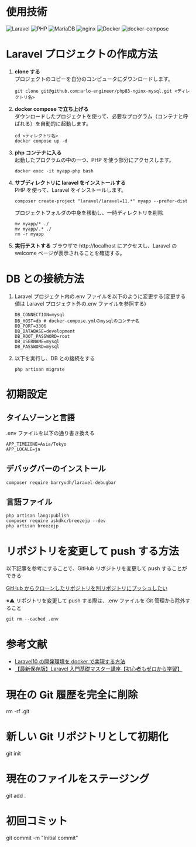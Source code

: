 # 使用技術

![Laravel](https://img.shields.io/badge/Laravel-11-brightgreen.svg)
![PHP](https://img.shields.io/badge/PHP-8.3-blue.svg)
![MariaDB](https://img.shields.io/badge/MySQL-8.0.33-blue.svg)
![nginx](https://img.shields.io/badge/nginx-1.27-blue.svg)
![Docker](https://img.shields.io/badge/Docker-26.1.4-blue.svg)
![docker-compose](https://img.shields.io/badge/docker--compose-2.27.1-blue.svg)

# Laravel プロジェクトの作成方法

1. **clone する**  
   プロジェクトのコピーを自分のコンピュータにダウンロードします。

   ```
   git clone git@github.com:arlo-engineer/php83-nginx-mysql.git <ディレクトリ名>
   ```

2. **docker compose で立ち上げる**  
   ダウンロードしたプロジェクトを使って、必要なプログラム（コンテナと呼ばれる）を自動的に起動します。

   ```
   cd <ディレクトリ名>
   docker compose up -d
   ```

3. **php コンテナに入る**  
   起動したプログラムの中の一つ、PHP を使う部分にアクセスします。

   ```
   docker exec -it myapp-php bash
   ```

4. **サブディレクトリに laravel をインストールする**  
   PHP を使って、Laravel をインストールします。
   ```
   composer create-project "laravel/laravel=11.*" myapp --prefer-dist
   ```
   プロジェクトフォルダの中身を移動し、一時ディレクトリを削除
   ```
   mv myapp/* ./
   mv myapp/.* ./
   rm -r myapp
   ```
5. **実行テストする**
   ブラウザで http://localhost にアクセスし、Laravel の welcome ページが表示されることを確認する。

# DB との接続方法

1. Laravel プロジェクト内の.env ファイルを以下のように変更する(変更する値は Laravel プロジェクト外の.env ファイルを参照する)
   ```:.env
   DB_CONNECTION=mysql
   DB_HOST=db # docker-compose.ymlのmysqlのコンテナ名
   DB_PORT=3306
   DB_DATABASE=development
   DB_ROOT_PASSWORD=root
   DB_USERNAME=mysql
   DB_PASSWORD=mysql
   ```
2. 以下を実行し、DB との接続をする
   ```
   php artisan migrate
   ```

# 初期設定

## タイムゾーンと言語

.env ファイルを以下の通り書き換える

```:.env
APP_TIMEZONE=Asia/Tokyo
APP_LOCALE=ja
```

## デバッグバーのインストール

```
composer require barryvdh/laravel-debugbar
```

## 言語ファイル

```
php artisan lang:publish
composer require askdkc/breezejp --dev
php artisan breezejp
```

# リポジトリを変更して push する方法

以下記事を参考にすることで、GitHub リポジトリを変更して push することができる

[GitHub からクローンしたリポジトリを別リポジトリにプッシュしたい](https://k-koh.hatenablog.com/entry/2020/10/09/154644)

※⚠️ リポジトリを変更して push する際は、.env ファイルを Git 管理から除外すること

```
git rm --cached .env
```

# 参考文献

- [Laravel10 の開発環境を docker で実現する方法](https://qiita.com/hitotch/items/869070c3a9f474a358ea)
- [【最新保存版】Laravel 入門基礎マスター講座【初心者もゼロから学習】](https://youtu.be/SXjrlVs5Tnk?si=Dmr5qMVMMF33_ejB)

# 現在の Git 履歴を完全に削除

rm -rf .git

# 新しい Git リポジトリとして初期化

git init

# 現在のファイルをステージング

git add .

# 初回コミット

git commit -m "Initial commit"
